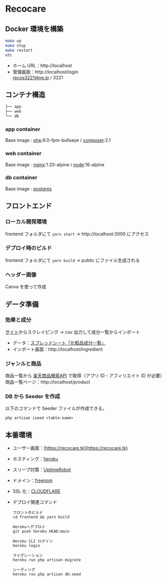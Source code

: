# Recocare

## Docker 環境を構築

```bash
make up
make stop
make restart
etc
```

- ホーム URL：http://localhost
- 管理画面：http://localhost/login  
  recos3221@ne.jp / 3221

## コンテナ構造

```bash
├── app
├── web
└── db
```

### app container

Base image : [php](https://hub.docker.com/_/php):8.0-fpm-bullseye / [composer](https://hub.docker.com/_/composer):2.1

### web container

Base image : [nginx](https://hub.docker.com/_/nginx):1.20-alpine / [node](https://hub.docker.com/_/node):16-alpine

### db container

Base image : [postgres](https://hub.docker.com/_/postgres)

## フロントエンド

### ローカル開発環境

frontend フォルダにて `yarn start` → http://localhost:3000 にアクセス

### デプロイ時のビルド

frontend フォルダにて `yarn build` → public にファイル生成される

### ヘッダー画像

Canva を使って作成

## データ準備

### 効果と成分

[サイト](https://liruu.jp/ingredients/)からスクレイピング → csv 出力して成分一覧からインポート

- データ：[スプレッドシート「化粧品成分一覧」](https://docs.google.com/spreadsheets/d/1KvcgP5QfpR3PxW7kzyUeMIP1WJ7lY35aNQ1QduyJIkA/edit#gid=0)
- インポート画面：http://localhost/ingredient

### ジャンルと商品

商品一覧から [楽天商品検索API](https://webservice.rakuten.co.jp/documentation/ichiba-item-search) で取得（アプリ ID・アフィリエイト ID が必要）  
商品一覧ページ：http://localhost/product

### DB から Seeder を作成

以下のコマンドで Seeder ファイルが作成できる。

```
php artisan iseed <table-name>
```

## 本番環境

- ユーザー画面：[https://recocare.tk](https://recocare.tk)

- ホスティング：[heroku](https://dashboard.heroku.com/apps/recocare)

- スリープ対策：[UptimeRobot](https://uptimerobot.com/dashboard#mainDashboard)

- ドメイン：[freenom](https://my.freenom.com/clientarea.php?action=domains)

- SSL 化：[CLOUDFLARE](https://dash.cloudflare.com/9587da9b35449514f8ac93d2a9857a8f/recocare.tk)

- デプロイ関連コマンド

    ```
    フロントのビルド
    cd frontend && yarn build

    Herokuへデプロイ
    git push heroku HEAD:main

    Heroku CLI ログイン
    heroku login

    マイグレーション
    heroku run php artisan migrate

    シーディング
    heroku run php artisan db:seed
    ```
